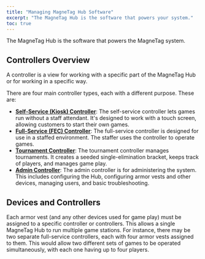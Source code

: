 ```yaml
---
title: "Managing MagneTag Hub Software"
excerpt: "The MagneTag Hub is the software that powers your system."
toc: true
---
```


The MagneTag Hub is the software that powers the MagneTag system.

## Controllers Overview

A controller is a view for working with a specific part of the MagneTag Hub or for working in a specific way.

There are four main controller types, each with a different purpose. These are:
* **[Self-Service (Kiosk) Controller](self-service-controller)**: The self-service controller lets games run without a staff attendant. It's designed to work with a touch screen, allowing customers to start their own games.
* **[Full-Service (FEC) Controller](full-service-controller)**: The full-service controller is designed for use in a staffed environment. The staffer uses the controller to operate games.
* **[Tournament Controller](tournament-controller)**: The tournament controller manages tournaments. It creates a seeded single-elimination bracket, keeps track of players, and manages game play.
* **[Admin Controller](admin-controller)**: The admin controller is for administering the system. This includes configuring the Hub, configuring armor vests and other devices, managing users, and basic troubleshooting.

## Devices and Controllers

Each armor vest (and any other devices used for game play) must be assigned to a specific controller or controllers. This allows a single MagneTag Hub to run multiple game stations. For instance, there may be two separate full-service controllers, each with four armor vests assigned to them. This would allow two different sets of games to be operated simultaneously, with each one having up to four players.

